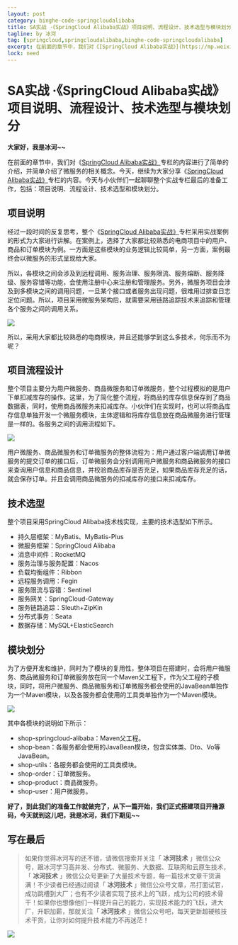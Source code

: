 ```yaml
---
layout: post
category: binghe-code-springcloudalibaba
title: SA实战 ·《SpringCloud Alibaba实战》项目说明、流程设计、技术选型与模块划分
tagline: by 冰河
tag: [springcloud,springcloudalibaba,binghe-code-springcloudalibaba]
excerpt: 在前面的章节中，我们对《[SpringCloud Alibaba实战》](https://mp.weixin.qq.com/mp/appmsgalbum?__biz=Mzg4MjU0OTM1OA==&action=getalbum&album_id=2337104419664084992#wechat_redirect)专栏的内容进行了简单的介绍，并简单介绍了微服务的相关概念。今天，继续为大家分享《[SpringCloud Alibaba实战》](https://mp.weixin.qq.com/mp/appmsgalbum?__biz=Mzg4MjU0OTM1OA==&action=getalbum&album_id=2337104419664084992#wechat_redirect)专栏的内容。今天与小伙伴们一起聊聊整个实战专栏最后的准备工作，包括：项目说明、流程设计、技术选型和模块划分。
lock: need
---
```


# SA实战 ·《SpringCloud Alibaba实战》项目说明、流程设计、技术选型与模块划分

**大家好，我是冰河~~**

在前面的章节中，我们对《[SpringCloud Alibaba实战》](https://mp.weixin.qq.com/mp/appmsgalbum?__biz=Mzg4MjU0OTM1OA==&action=getalbum&album_id=2337104419664084992#wechat_redirect)专栏的内容进行了简单的介绍，并简单介绍了微服务的相关概念。今天，继续为大家分享《[SpringCloud Alibaba实战》](https://mp.weixin.qq.com/mp/appmsgalbum?__biz=Mzg4MjU0OTM1OA==&action=getalbum&album_id=2337104419664084992#wechat_redirect)专栏的内容。今天与小伙伴们一起聊聊整个实战专栏最后的准备工作，包括：项目说明、流程设计、技术选型和模块划分。

## 项目说明

经过一段时间的反复思考，整个《[SpringCloud Alibaba实战》](https://mp.weixin.qq.com/mp/appmsgalbum?__biz=Mzg4MjU0OTM1OA==&action=getalbum&album_id=2337104419664084992#wechat_redirect)专栏采用实战案例的形式为大家进行讲解。在案例上，选择了大家都比较熟悉的电商项目中的用户、商品和订单模块为例。一方面是这些模块的业务逻辑比较简单，另一方面，案例最终会以微服务的形式呈现给大家。

所以，各模块之间会涉及到远程调用、服务治理、服务限流、服务熔断、服务降级、服务容错等功能，会使用注册中心来注册和管理服务。另外，微服务项目会涉及到多模块之间的调用问题，一旦某个接口或者服务出现问题，很难用过排查日志定位问题。所以，项目采用微服务架构后，就需要采用链路追踪技术来追踪和管理各个服务之间的调用关系。

![](https://binghe001.github.io/assets/images/microservices/springcloudalibaba/sa-2022-04-13-001.png)

所以，采用大家都比较熟悉的电商模块，并且还能够学到这么多技术，何乐而不为呢？

## 项目流程设计

整个项目主要分为用户微服务、商品微服务和订单微服务，整个过程模拟的是用户下单扣减库存的操作。这里，为了简化整个流程，将商品的库存信息保存到了商品数据表，同时，使用商品微服务来扣减库存。小伙伴们在实现时，也可以将商品库存信息单独开发一个微服务模块，主体逻辑和将库存信息放在商品微服务进行管理是一样的。各服务之间的调用流程如下。

![](https://binghe001.github.io/assets/images/microservices/springcloudalibaba/sa-2022-04-13-002.png)

用户微服务、商品微服务和订单微服务的整体流程为：用户通过客户端调用订单微服务的提交订单的接口后，订单微服务会分别调用用户微服务和商品微服务的接口来查询用户信息和商品信息，并校验商品库存是否充足，如果商品库存充足的话，就会保存订单。并且会调用商品微服务的扣减库存的接口来扣减库存。

## 技术选型

整个项目采用SpringCloud Alibaba技术栈实现，主要的技术选型如下所示。

* 持久层框架：MyBatis、MyBatis-Plus
* 微服务框架：SpringCloud Alibaba
* 消息中间件：RocketMQ
* 服务治理与服务配置：Nacos
* 负载均衡组件：Ribbon
* 远程服务调用：Fegin
* 服务限流与容错：Sentinel
* 服务网关：SpringCloud-Gateway
* 服务链路追踪：Sleuth+ZipKin
* 分布式事务：Seata
* 数据存储：MySQL+ElasticSearch

## 模块划分

为了方便开发和维护，同时为了模块的复用性，整体项目在搭建时，会将用户微服务、商品微服务和订单微服务放在同一个Maven父工程下，作为父工程的子模块，同时，将用户微服务、商品微服务和订单微服务都会使用的JavaBean单独作为一个Maven模块，以及各服务都会使用的工具类单独作为一个Maven模块。

![](https://binghe001.github.io/assets/images/microservices/springcloudalibaba/sa-2022-04-13-003.png)

其中各模块的说明如下所示：

* shop-springcloud-alibaba：Maven父工程。
* shop-bean：各服务都会使用的JavaBean模块，包含实体类、Dto、Vo等JavaBean。
* shop-utils：各服务都会使用的工具类模块。
* shop-order：订单微服务。
* shop-product：商品微服务。
* shop-user：用户微服务。

**好了，到此我们的准备工作就做完了，从下一篇开始，我们正式搭建项目开撸源码，今天就到这儿吧，我是冰河，我们下期见~~**

## 写在最后

> 如果你觉得冰河写的还不错，请微信搜索并关注「 **冰河技术** 」微信公众号，跟冰河学习高并发、分布式、微服务、大数据、互联网和云原生技术，「 **冰河技术** 」微信公众号更新了大量技术专题，每一篇技术文章干货满满！不少读者已经通过阅读「 **冰河技术** 」微信公众号文章，吊打面试官，成功跳槽到大厂；也有不少读者实现了技术上的飞跃，成为公司的技术骨干！如果你也想像他们一样提升自己的能力，实现技术能力的飞跃，进大厂，升职加薪，那就关注「 **冰河技术** 」微信公众号吧，每天更新超硬核技术干货，让你对如何提升技术能力不再迷茫！


![](https://img-blog.csdnimg.cn/20200906013715889.png)